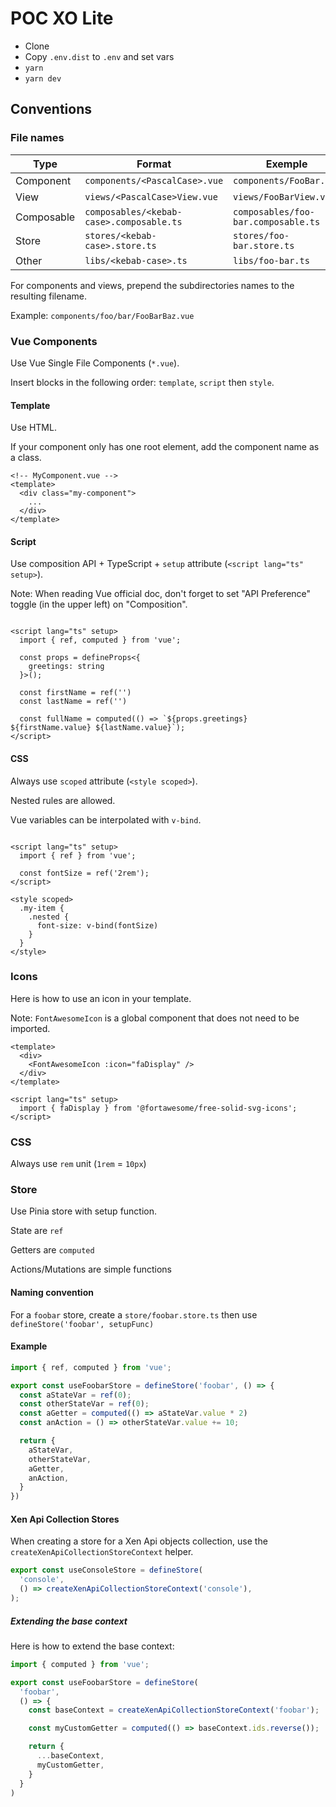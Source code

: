 # POC XO Lite

- Clone
- Copy `.env.dist` to `.env` and set vars
- `yarn`
- `yarn dev`

## Conventions

### File names

| Type       | Format                                   | Exemple                             |
|------------|------------------------------------------|-------------------------------------|
| Component  | `components/<PascalCase>.vue`            | `components/FooBar.vue`             |
| View       | `views/<PascalCase>View.vue`             | `views/FooBarView.vue`              |
| Composable | `composables/<kebab-case>.composable.ts` | `composables/foo-bar.composable.ts` |
| Store      | `stores/<kebab-case>.store.ts`           | `stores/foo-bar.store.ts`           |
| Other      | `libs/<kebab-case>.ts`                   | `libs/foo-bar.ts`                   |

For components and views, prepend the subdirectories names to the resulting filename.

Example: `components/foo/bar/FooBarBaz.vue`

### Vue Components

Use Vue Single File Components (`*.vue`).

Insert blocks in the following order: `template`, `script` then `style`.

#### Template

Use HTML.

If your component only has one root element, add the component name as a class.

```vue
<!-- MyComponent.vue -->
<template>
  <div class="my-component">
    ...
  </div>
</template>
```

#### Script

Use composition API + TypeScript + `setup` attribute (`<script lang="ts" setup>`).

Note: When reading Vue official doc, don't forget to set "API Preference" toggle (in the upper left) on "Composition".

```vue

<script lang="ts" setup>
  import { ref, computed } from 'vue';

  const props = defineProps<{
    greetings: string
  }>();

  const firstName = ref('')
  const lastName = ref('')

  const fullName = computed(() => `${props.greetings} ${firstName.value} ${lastName.value}`);
</script>
```

#### CSS

Always use `scoped` attribute (`<style scoped>`).

Nested rules are allowed.

Vue variables can be interpolated with `v-bind`.

```vue

<script lang="ts" setup>
  import { ref } from 'vue';

  const fontSize = ref('2rem');
</script>

<style scoped>
  .my-item {
    .nested {
      font-size: v-bind(fontSize)
    }
  }
</style>
```

### Icons

Here is how to use an icon in your template.

Note: `FontAwesomeIcon` is a global component that does not need to be imported.

```vue
<template>
  <div>
    <FontAwesomeIcon :icon="faDisplay" />
  </div>
</template>

<script lang="ts" setup>
  import { faDisplay } from '@fortawesome/free-solid-svg-icons';
</script>
```

### CSS

Always use `rem` unit (`1rem` = `10px`)

### Store

Use Pinia store with setup function.

State are `ref`

Getters are `computed`

Actions/Mutations are simple functions

#### Naming convention

For a `foobar` store, create a `store/foobar.store.ts` then use `defineStore('foobar', setupFunc)`

#### Example

```typescript
import { ref, computed } from 'vue';

export const useFoobarStore = defineStore('foobar', () => {
  const aStateVar = ref(0);
  const otherStateVar = ref(0);
  const aGetter = computed(() => aStateVar.value * 2)
  const anAction = () => otherStateVar.value += 10;

  return {
    aStateVar,
    otherStateVar,
    aGetter,
    anAction,
  }
})
```

#### Xen Api Collection Stores

When creating a store for a Xen Api objects collection, use the `createXenApiCollectionStoreContext` helper.

```typescript
export const useConsoleStore = defineStore(
  'console',
  () => createXenApiCollectionStoreContext('console'),
);
```

##### Extending the base context

Here is how to extend the base context:

```typescript
import { computed } from 'vue';

export const useFoobarStore = defineStore(
  'foobar',
  () => {
    const baseContext = createXenApiCollectionStoreContext('foobar');

    const myCustomGetter = computed(() => baseContext.ids.reverse());

    return {
      ...baseContext,
      myCustomGetter,
    }
  }
)
```
